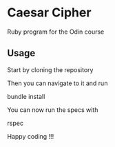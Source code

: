 # Caesar Cipher

Ruby program for the Odin course


## Usage

Start by cloning the repository

Then you can navigate to it and run

  bundle install

You can now run the specs with

  rspec

Happy coding !!!